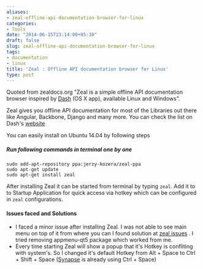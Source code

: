 ```yaml
---
aliases:
- zeal-offline-api-documentation-browser-for-linux
categories:
- Tools
date: "2014-06-15T23:14:00+05:30"
draft: false
slug: zeal-offline-api-documentation-browser-for-linux
tags:
- documentation
- linux
title: 'Zeal : Offline API documentation browser for Linux'
type: post
---
```

Quoted from zealdocs.org "Zeal is a simple offline API documentation browser inspired by [Dash](http://kapeli.com/dash) (OS X app), available Linux and Windows".

Zeal gives you offline API documentation for most of the Libraries out there like Angular, Backbone, Django and many more. You can check the list on Dash's [website](http://kapeli.com/dash#docsets)


You can easily install on Ubuntu 14.04 by following steps
##### Run following commands in terminal one by one
```
sudo add-apt-repository ppa:jerzy-kozera/zeal-ppa
sudo apt-get update
sudo apt-get install zeal
```

After installing Zeal it can be started from terminal by typing `zeal`. Add it to to Startup Application for quick access via hotkey which can be configured in `zeal` configurations.

#### Issues faced and Solutions

- I faced a minor issue after installing Zeal. I was not able to see main menu on top of it from where you can I found solution at [zeal issues](https://github.com/jkozera/zeal/issues/134) . I tried removing appmenu-qt5 package which worked from me.
- Every time starting Zeal will show a popup that it's Hotkey is confliting with system's. So I changed it's default Hotkey from Alt + Space to Ctrl + Shift + Space ([Synapse](http://kushdilip.com/blog/installing-synapse-launcher-in-ubuntu-14-04/) is already using Ctrl + Space)
